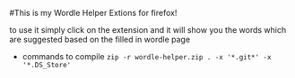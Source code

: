 #This is my Wordle Helper Extions for firefox!

to use it simply click on the extension and it will show you the words which are suggested based on the filled in wordle page




* commands to compile
`zip -r wordle-helper.zip . -x '*.git*' -x '*.DS_Store'`